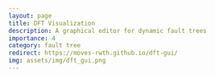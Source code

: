 ```yaml
---
layout: page
title: DFT Visualization
description: A graphical editor for dynamic fault trees
importance: 4
category: fault tree
redirect: https://moves-rwth.github.io/dft-gui/
img: assets/img/dft_gui.png
---
```

